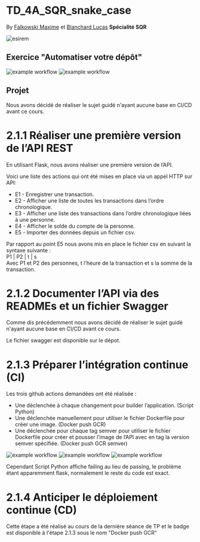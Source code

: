 # TD_4A_SQR_snake_case 
By [Falkowski Maxime](https://github.com/FLKprod) et [Blanchard Lucas](https://github.com/lucas-b700)
**Spécialité SQR**  

![esirem](https://www.u-bourgogne.fr/wp-content/uploads/logo-couleur.jpg)

## Exercice "Automatiser votre dépôt"

![example workflow](https://github.com/lucas-b700/TD_4A_SQR_snake_case/actions/workflows/blank.yml/badge.svg)
![example workflow](https://github.com/lucas-b700/TD_4A_SQR_snake_case/actions/workflows/blank2.yml/badge.svg)

## Projet

Nous avons décidé de réaliser le sujet guidé n'ayant aucune base en CI/CD avant ce cours.

# 2.1.1  Réaliser une première version de l’API REST  

En utilisant Flask, nous avons réaliser une première version de l’API.  
  
Voici une liste des actions qui ont été mises en place via un appel HTTP sur API:
* E1 - Enregistrer une transaction.
* E2 - Afficher une liste de toutes les transactions dans l’ordre chronologique.
* E3 - Afficher une liste des transactions dans l’ordre chronologique liées à une personne.
* E4 - Afficher le solde du compte de la personne.
* E5 - Importer des données depuis un fichier csv.

Par rapport au point E5 nous avons mis en place le fichier csv en suivant la syntaxe suivante :  
P1 | P2 | t | s  
Avec P1 et P2 des personnes, t l'heure de la transaction et s la somme de la transaction.  
  
# 2.1.2  Documenter l’API via des READMEs et un fichier Swagger

Comme dis précédemment nous avons décidé de réaliser le sujet guidé n'ayant aucune base en CI/CD avant ce cours.  
  
Le fichier swagger est disponible sur le dépot.

# 2.1.3 Préparer l’intégration continue (CI)

Les trois github actions demandées ont été réalisée :
* Une déclenchée à chaque changement pour builder l’application. (Script Python)
* Une déclenchée manuellement pour utiliser le fichier Dockerfile pour créer une image. (Docker push GCR)
* Une déclenchée pour chaque tag semver pour utiliser le fichier Dockerfile pour créer et pousser l’image de l’API avec en tag la version semver spécifiée. (Docker push GCR semver)
  
![example workflow](https://github.com/lucas-b700/TD_4A_SQR_snake_case/actions/workflows/blank3.yml/badge.svg)
![example workflow](https://github.com/lucas-b700/TD_4A_SQR_snake_case/actions/workflows/Docker_push_GCR.yaml/badge.svg)
![example workflow](https://github.com/lucas-b700/TD_4A_SQR_snake_case/actions/workflows/Docker_push_GCR_semver.yml/badge.svg)
  
Cependant Script Python affiche failing au lieu de passing, le problème étant apparemment flask, normalement le reste du code est exact.

# 2.1.4 Anticiper le déploiement continue (CD)

Cette étape a été réalisé au cours de la dernière séance de TP et le badge est disponible à l'étape 2.1.3 sous le nom "Docker push GCR"
